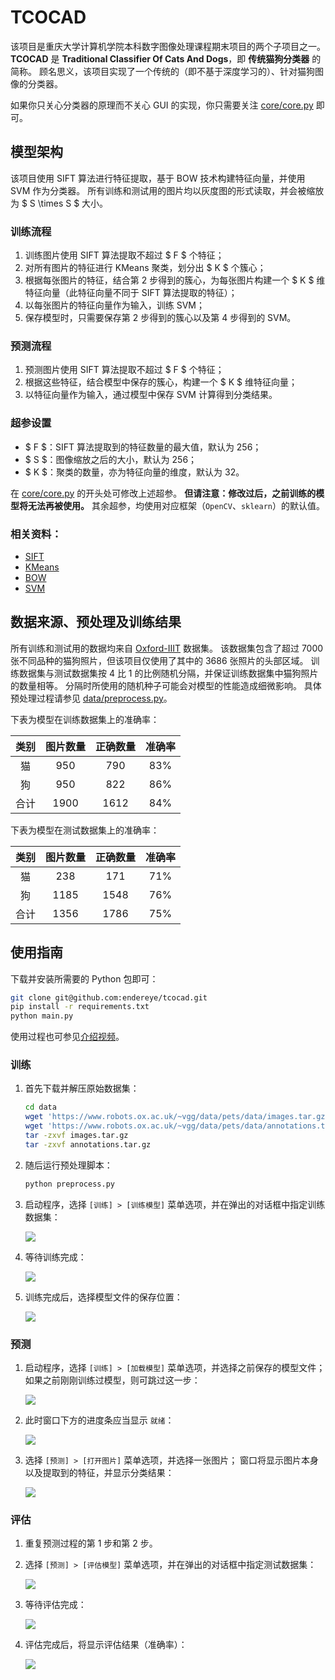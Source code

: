 # TCOCAD

该项目是重庆大学计算机学院本科数字图像处理课程期末项目的两个子项目之一。
**TCOCAD** 是 **Traditional Classifier Of Cats And Dogs**，即 **传统猫狗分类器** 的简称。
顾名思义，该项目实现了一个传统的（即不基于深度学习的）、针对猫狗图像的分类器。

如果你只关心分类器的原理而不关心 GUI 的实现，你只需要关注 [core/core.py](https://github.com/endereye/tcocad/blob/main/core/core.py) 即可。

## 模型架构

该项目使用 SIFT 算法进行特征提取，基于 BOW 技术构建特征向量，并使用 SVM 作为分类器。
所有训练和测试用的图片均以灰度图的形式读取，并会被缩放为 $ S \times S $ 大小。

### 训练流程

1. 训练图片使用 SIFT 算法提取不超过 $ F $ 个特征；
2. 对所有图片的特征进行 KMeans 聚类，划分出 $ K $ 个簇心；
3. 根据每张图片的特征，结合第 2 步得到的簇心，为每张图片构建一个 $ K $ 维特征向量（此特征向量不同于 SIFT 算法提取的特征）；
4. 以每张图片的特征向量作为输入，训练 SVM；
5. 保存模型时，只需要保存第 2 步得到的簇心以及第 4 步得到的 SVM。

### 预测流程

1. 预测图片使用 SIFT 算法提取不超过 $ F $ 个特征；
2. 根据这些特征，结合模型中保存的簇心，构建一个 $ K $ 维特征向量；
3. 以特征向量作为输入，通过模型中保存 SVM 计算得到分类结果。

### 超参设置

- $ F $：SIFT 算法提取到的特征数量的最大值，默认为 256；
- $ S $：图像缩放之后的大小，默认为 256；
- $ K $：聚类的数量，亦为特征向量的维度，默认为 32。

在 [core/core.py](https://github.com/endereye/tcocad/blob/main/core/core.py) 的开头处可修改上述超参。
**但请注意：修改过后，之前训练的模型将无法再被使用。**
其余超参，均使用对应框架（`OpenCV`、`sklearn`）的默认值。

### 相关资料：

 - [SIFT](https://zhuanlan.zhihu.com/p/261965433)
 - [KMeans](https://zhuanlan.zhihu.com/p/78798251)
 - [BOW](https://www.jianshu.com/p/7aceda6a0487)
 - [SVM](https://zhuanlan.zhihu.com/p/77750026)

## 数据来源、预处理及训练结果

所有训练和测试用的数据均来自 [Oxford-IIIT](https://www.robots.ox.ac.uk/~vgg/data/pets/) 数据集。
该数据集包含了超过 7000 张不同品种的猫狗照片，但该项目仅使用了其中的 3686 张照片的头部区域。
训练数据集与测试数据集按 4 比 1 的比例随机分隔，并保证训练数据集中猫狗照片的数量相等。
分隔时所使用的随机种子可能会对模型的性能造成细微影响。
具体预处理过程请参见 [data/preprocess.py](https://github.com/endereye/tcocad/blob/main/data/preprocess.py)。 

下表为模型在训练数据集上的准确率：

| 类别 | 图片数量 | 正确数量 | 准确率 |
|:---:|:---:|:---:|:---:|
| 猫 | 950 | 790 | 83% |
| 狗 | 950 | 822 | 86% |
| 合计 | 1900 | 1612 | 84% |

下表为模型在测试数据集上的准确率：

| 类别 | 图片数量 | 正确数量 | 准确率 |
|:---:|:---:|:---:|:---:|
| 猫 | 238 | 171 | 71% |
| 狗 | 1185 | 1548 | 76% |
| 合计 | 1356 | 1786 | 75% |

## 使用指南

下载并安装所需要的 Python 包即可：

```sh
git clone git@github.com:endereye/tcocad.git
pip install -r requirements.txt
python main.py
```

使用过程也可参见[介绍视频](https://raw.githubusercontent.com/endereye/tcocad/main/docs/train/mix.mp4)。

### 训练

1. 首先下载并解压原始数据集：

   ```sh
   cd data
   wget 'https://www.robots.ox.ac.uk/~vgg/data/pets/data/images.tar.gz'
   wget 'https://www.robots.ox.ac.uk/~vgg/data/pets/data/annotations.tar.gz'
   tar -zxvf images.tar.gz
   tar -zxvf annotations.tar.gz
   ```

2. 随后运行预处理脚本：

   ```sh
   python preprocess.py
   ```

3. 启动程序，选择 `[训练] > [训练模型]` 菜单选项，并在弹出的对话框中指定训练数据集：

   ![](https://raw.githubusercontent.com/endereye/tcocad/main/docs/train-3.png)

4. 等待训练完成：

   ![](https://raw.githubusercontent.com/endereye/tcocad/main/docs/train-4.png)

5. 训练完成后，选择模型文件的保存位置：

   ![](https://raw.githubusercontent.com/endereye/tcocad/main/docs/train-5.png)

### 预测

1. 启动程序，选择 `[训练] > [加载模型]` 菜单选项，并选择之前保存的模型文件；
   如果之前刚刚训练过模型，则可跳过这一步：

   ![](https://raw.githubusercontent.com/endereye/tcocad/main/docs/predict-1.png)

2. 此时窗口下方的进度条应当显示 `就绪`：

   ![](https://raw.githubusercontent.com/endereye/tcocad/main/docs/predict-2.png)

3. 选择 `[预测] > [打开图片]` 菜单选项，并选择一张图片；
   窗口将显示图片本身以及提取到的特征，并显示分类结果：

   ![](https://raw.githubusercontent.com/endereye/tcocad/main/docs/predict-3.png)

### 评估

1. 重复预测过程的第 1 步和第 2 步。

2. 选择 `[预测] > [评估模型]` 菜单选项，并在弹出的对话框中指定测试数据集：

   ![](https://raw.githubusercontent.com/endereye/tcocad/main/docs/measure-2.png)

3. 等待评估完成：

   ![](https://raw.githubusercontent.com/endereye/tcocad/main/docs/measure-3.png)

4. 评估完成后，将显示评估结果（准确率）：

   ![](https://raw.githubusercontent.com/endereye/tcocad/main/docs/measure-4.png)
